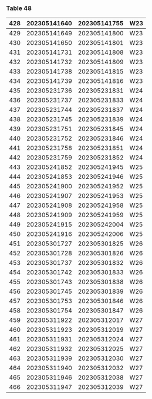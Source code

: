 <a name="table-48"></a>
### Table 48

| 428 | 202305141640 | 202305141755 | W23 |
| --- | --- | --- | --- |
| 429 | 202305141649 | 202305141800 | W23 |
| 430 | 202305141650 | 202305141801 | W23 |
| 431 | 202305141731 | 202305141808 | W23 |
| 432 | 202305141732 | 202305141809 | W23 |
| 433 | 202305141738 | 202305141815 | W23 |
| 434 | 202305141739 | 202305141816 | W23 |
| 435 | 202305231736 | 202305231831 | W24 |
| 436 | 202305231737 | 202305231833 | W24 |
| 437 | 202305231744 | 202305231837 | W24 |
| 438 | 202305231745 | 202305231839 | W24 |
| 439 | 202305231751 | 202305231845 | W24 |
| 440 | 202305231752 | 202305231846 | W24 |
| 441 | 202305231758 | 202305231851 | W24 |
| 442 | 202305231759 | 202305231852 | W24 |
| 443 | 202305241852 | 202305241945 | W25 |
| 444 | 202305241853 | 202305241946 | W25 |
| 445 | 202305241900 | 202305241952 | W25 |
| 446 | 202305241907 | 202305241953 | W25 |
| 447 | 202305241908 | 202305241958 | W25 |
| 448 | 202305241909 | 202305241959 | W25 |
| 449 | 202305241915 | 202305242004 | W25 |
| 450 | 202305241916 | 202305242006 | W25 |
| 451 | 202305301727 | 202305301825 | W26 |
| 452 | 202305301728 | 202305301826 | W26 |
| 453 | 202305301737 | 202305301832 | W26 |
| 454 | 202305301742 | 202305301833 | W26 |
| 455 | 202305301743 | 202305301838 | W26 |
| 456 | 202305301745 | 202305301839 | W26 |
| 457 | 202305301753 | 202305301846 | W26 |
| 458 | 202305301754 | 202305301847 | W26 |
| 459 | 202305311922 | 202305312017 | W27 |
| 460 | 202305311923 | 202305312019 | W27 |
| 461 | 202305311931 | 202305312024 | W27 |
| 462 | 202305311932 | 202305312025 | W27 |
| 463 | 202305311939 | 202305312030 | W27 |
| 464 | 202305311940 | 202305312032 | W27 |
| 465 | 202305311946 | 202305312038 | W27 |
| 466 | 202305311947 | 202305312039 | W27 |